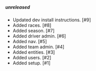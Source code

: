 ##### unreleased

-   Updated dev install instructions. [#9]
-   Added races. [#8]
-   Added season. [#7]
-   Added driver admin. [#6]
-   Added nav. [#5]
-   Added team admin. [#4]
-   Added entities. [#3]
-   Added users. [#2]
-   Added setup. [#1]
